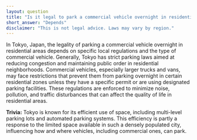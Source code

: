 ```yaml
---
layout: question
title: "Is it legal to park a commercial vehicle overnight in residential areas of Tokyo, Japan?"
short_answer: "Depends"
disclaimer: "This is not legal advice. Laws may vary by region."
---
```


In Tokyo, Japan, the legality of parking a commercial vehicle overnight in residential areas depends on specific local regulations and the type of commercial vehicle. Generally, Tokyo has strict parking laws aimed at reducing congestion and maintaining public order in residential neighborhoods. Commercial vehicles, especially larger trucks and vans, may face restrictions that prevent them from parking overnight in certain residential zones unless they have a specific permit or are using designated parking facilities. These regulations are enforced to minimize noise, pollution, and traffic disturbances that can affect the quality of life in residential areas.

**Trivia:** Tokyo is known for its efficient use of space, including multi-level parking lots and automated parking systems. This efficiency is partly a response to the limited space available in such a densely populated city, influencing how and where vehicles, including commercial ones, can park.
